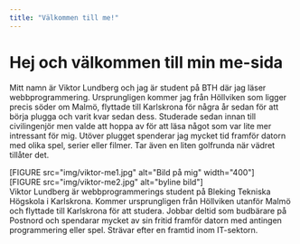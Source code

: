 ```yaml
---
title: "Välkommen till me!"
---
```

Hej och välkommen till min me-sida
===========================================================

Mitt namn är Viktor Lundberg och jag är student på BTH där jag läser webbprogrammering.
Ursprungligen kommer jag från Höllviken som ligger precis söder om Malmö, flyttade till
Karlskrona för några år sedan för att börja plugga och varit kvar sedan dess. Studerade
sedan innan till civilingenjör men valde att hoppa av för att läsa något som var lite
mer intressant för mig. Utöver plugget spenderar jag mycket tid framför datorn med olika
spel, serier eller filmer. Tar även en liten golfrunda när vädret tillåter det.

<div class="index">
[FIGURE src="img/viktor-me1.jpg" alt="Bild på mig" width="400"]
</div>

<div class="byline">
<div class="bylinepic">
[FIGURE src="img/viktor-me2.jpg" alt="byline bild"]
</div>
<div class="bylinetext">
Viktor Lundberg är webbprogrammerings student på Bleking Tekniska Högskola i Karlskrona. Kommer ursprungligen från Höllviken utanför Malmö och flyttade till Karlskrona för att studera.
Jobbar deltid som budbärare på Postnord och spendarar mycket av sin fritid framför datorn med antingen programmering eller spel. Strävar efter en framtid inom IT-sektorn.
</div>
</div>
